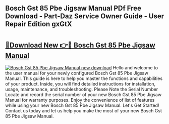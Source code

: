 ## Bosch Gst 85 Pbe Jigsaw Manual PDf Free Download - Part-Daz Service Owner Guide - User Repair Edition gxGtX

# <h2><a href="http://cf28134.oget.top/?id=Bosch+Gst+85+Pbe+Jigsaw+Manual">🔗Download New 👉🔴 Bosch Gst 85 Pbe Jigsaw Manual</a></h2>

[![Bosch Gst 85 Pbe Jigsaw Manual new download](https://i.imgur.com/5g1atiW.png)](http://cf28134.oget.top/?id=Bosch+Gst+85+Pbe+Jigsaw+Manual)
Hello and welcome to the user manual for your newly configured Bosch Gst 85 Pbe Jigsaw Manual. This guide is here to help you master the functions and capabilities of your product. Inside, you will find detailed instructions for installation, usage, maintenance, and troubleshooting. Please Note the Serial Number Locate and record the serial number of your new Bosch Gst 85 Pbe Jigsaw Manual for warranty purposes. Enjoy the convenience of list of features while using your new Bosch Gst 85 Pbe Jigsaw Manual. Let's Get Started! Contact us today and let us help you make the most of your new Bosch Gst 85 Pbe Jigsaw Manual.

